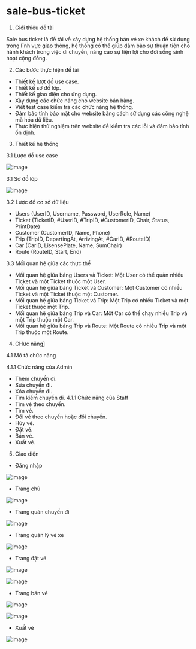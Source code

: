 # sale-bus-ticket
1. Giới thiệu đề tài

Sale bus ticket là đề tài về xây dựng hệ thống bán vé xe khách để sử dụng trong lĩnh vực giao thông, hệ thống có thể giúp đảm bảo sự thuận tiện cho hành khách trong việc di chuyển, nâng cao sự tiện lợi cho đời sống sinh hoạt cộng đồng.

2. Các bước thực hiện đề tài

- Thiết kế lượt đồ use case.
- Thiết kế sơ đồ lớp.
- Thiết kế giao diện cho ứng dụng.
- Xây dựng các chức năng cho website bán hàng.
- Viết test case kiểm tra các chức năng hệ thống.
- Đảm bảo tính bảo mật cho website bằng cách sử dụng các công nghệ mã hóa dữ liệu.
- Thực hiện thử nghiệm trên website để kiểm tra các lỗi và đảm bảo tính ổn định.

3. Thiết kế hệ thống

3.1 Lược đồ use case

![image](https://github.com/Haunguyen42193/sale-bus-ticket/assets/92702518/de70337e-00a5-4430-8821-d0ff19e2e3a2)

3.1 Sơ đồ lớp

![image](https://github.com/Haunguyen42193/sale-bus-ticket/assets/92702518/33e2aae8-ea5f-4ff0-bd6a-45358c1bd154)

3.2 Lược đồ cơ sở dữ liệu

- Users (UserID, Username, Password, UserRole, Name)
- Ticket (TicketID, #UserID, #TripID, #CustomerID, Chair, Status, PrintDate)
- Customer (CustomerID, Name, Phone)
- Trip (TripID, DepartingAt, ArrivingAt, #CarID, #RouteID)
- Car (CarID, LisensePlate, Name, SumChair)
- Route (RouteID, Start, End)

3.3 Mối quan hệ giữa các thực thể

- Mối quan hệ giữa bảng Users và Ticket: Một User có thể quản nhiều Ticket và một Ticket thuộc một User.
- Mối quan hệ giữa bảng Ticket và Customer: Một Customer có nhiều Ticket và một Ticket thuộc một Customer.
- Mối quan hệ giữa bảng Ticket và Trip: Một Trip có nhiều Ticket và một Ticket thuộc một Trip.
- Mối quan hệ giữa bảng Trip và Car: Một Car có thể chạy nhiều Trip và một Trip thuộc một Car.
- Mối quan hệ giữa bảng Trip và Route: Một Route có nhiều Trip và một Trip thuộc một Route.

4. CHức năng]

4.1 Mô tả chức năng

4.1.1 Chức năng của Admin
- Thêm chuyến đi.
- Sửa chuyến đi.
- Xóa chuyến đi.
- Tìm kiếm chuyến đi.
4.1.1 Chức năng của Staff
- Tìm vé theo chuyến.
- Tìm vé.
- Đổi vé theo chuyến hoặc đổi chuyến.
- Hủy vé.
- Đặt vé.
- Bán vé.
- Xuất vé.

5. Giao diện

- Đăng nhập

![image](https://github.com/Haunguyen42193/sale-bus-ticket/assets/92702518/4c987cb2-1ce9-4558-9e36-6d52f65ed720)

- Trang chủ

![image](https://github.com/Haunguyen42193/sale-bus-ticket/assets/92702518/42eefcd4-50c9-4a1a-a574-15da452dcc97)

- Trang quản chuyến đi

![image](https://github.com/Haunguyen42193/sale-bus-ticket/assets/92702518/2a3365e2-09a4-4024-ae6b-a6a62d65a7a5)

- Trang quản lý vé xe

![image](https://github.com/Haunguyen42193/sale-bus-ticket/assets/92702518/f58bd1a8-af0c-4f8b-a717-467b34d5ec2d)

- Trang đặt vé

![image](https://github.com/Haunguyen42193/sale-bus-ticket/assets/92702518/bd9fd090-5b51-4b24-876a-7a5a80f12a90)

![image](https://github.com/Haunguyen42193/sale-bus-ticket/assets/92702518/82856e22-8d9e-494a-ad76-1be0fc26a0ce)

- Trang bán vé

![image](https://github.com/Haunguyen42193/sale-bus-ticket/assets/92702518/9e62daa5-19bd-4dc6-822f-501d6773bbb3)

![image](https://github.com/Haunguyen42193/sale-bus-ticket/assets/92702518/620c74dd-fc1d-4504-b1ff-c74dc9745202)

- Xuất vé

![image](https://github.com/Haunguyen42193/sale-bus-ticket/assets/92702518/e1677898-e8c4-40f6-975f-fd73edba80d6)


